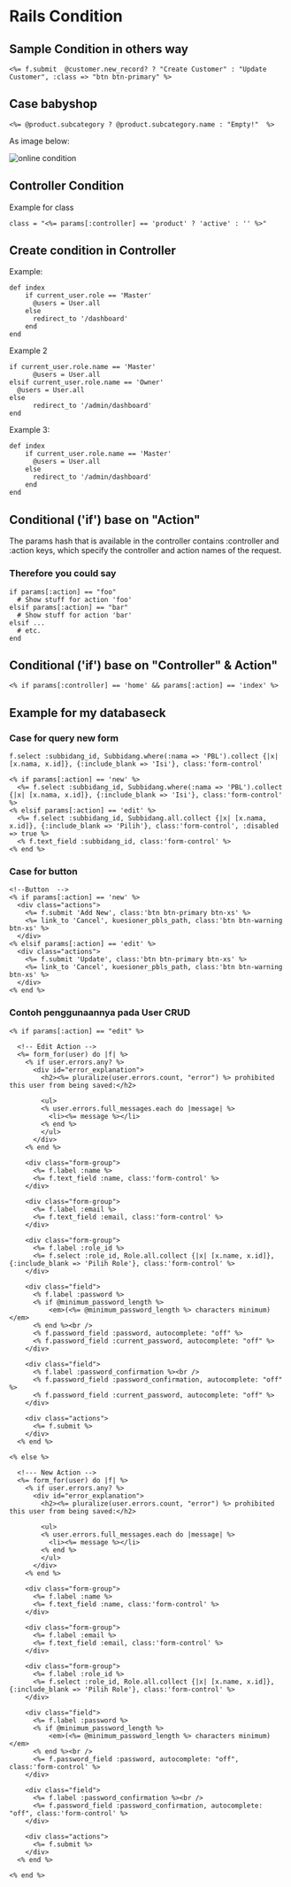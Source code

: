 # Rails Condition

## Sample Condition in others way

	<%= f.submit  @customer.new_record? ? "Create Customer" : "Update Customer", :class => "btn btn-primary" %>

## Case babyshop

	<%= @product.subcategory ? @product.subcategory.name : "Empty!"  %>

As image below:

![online condition](http://res.cloudinary.com/medioxtra/image/upload/v1492226175/case_rails_condition_umfzbs.png)			

## Controller Condition

Example for class

	class = "<%= params[:controller] == 'product' ? 'active' : '' %>"

## Create condition in Controller 

Example:

	def index
		if current_user.role == 'Master'
		  @users = User.all
		else
		  redirect_to '/dashboard'
		end
	end

Example 2

	if current_user.role.name == 'Master'
		  @users = User.all
    elsif current_user.role.name == 'Owner'
      @users = User.all  
	else
		  redirect_to '/admin/dashboard'
	end

Example 3:

	def index
	    if current_user.role.name == 'Master'
		  @users = User.all
		else
		  redirect_to '/admin/dashboard'
		end
	end	

## Conditional ('if') base on "Action"

The params hash that is available in the controller contains :controller and :action keys, which specify the controller and action names of the request.

### Therefore you could say

	if params[:action] == "foo"
	  # Show stuff for action 'foo'
	elsif params[:action] == "bar"
	  # Show stuff for action 'bar'
	elsif ...
	  # etc.
	end

## Conditional ('if') base on "Controller" & Action"

	<% if params[:controller] == 'home' && params[:action] == 'index' %>	

## Example for my databaseck

### Case for query new form

	f.select :subbidang_id, Subbidang.where(:nama => 'PBL').collect {|x| [x.nama, x.id]}, {:include_blank => 'Isi'}, class:'form-control'

	<% if params[:action] == 'new' %>
	  <%= f.select :subbidang_id, Subbidang.where(:nama => 'PBL').collect {|x| [x.nama, x.id]}, {:include_blank => 'Isi'}, class:'form-control' %>
	<% elsif params[:action] == 'edit' %>
	  <%= f.select :subbidang_id, Subbidang.all.collect {|x| [x.nama, x.id]}, {:include_blank => 'Pilih'}, class:'form-control', :disabled => true %>
	  <% f.text_field :subbidang_id, class:'form-control' %>
	<% end %>

### Case for button

	<!--Button  -->
	<% if params[:action] == 'new' %>
	  <div class="actions">
	    <%= f.submit 'Add New', class:'btn btn-primary btn-xs' %>
	    <%= link_to 'Cancel', kuesioner_pbls_path, class:'btn btn-warning btn-xs' %>
	  </div>
	<% elsif params[:action] == 'edit' %>
	  <div class="actions">
	    <%= f.submit 'Update', class:'btn btn-primary btn-xs' %>
	    <%= link_to 'Cancel', kuesioner_pbls_path, class:'btn btn-warning btn-xs' %>
	  </div>
	<% end %>		

### Contoh penggunaannya pada User CRUD

	<% if params[:action] == "edit" %>

	  <!-- Edit Action -->
	  <%= form_for(user) do |f| %>
	    <% if user.errors.any? %>
	      <div id="error_explanation">
	        <h2><%= pluralize(user.errors.count, "error") %> prohibited this user from being saved:</h2>

	        <ul>
	        <% user.errors.full_messages.each do |message| %>
	          <li><%= message %></li>
	        <% end %>
	        </ul>
	      </div>
	    <% end %>

	    <div class="form-group">
	      <%= f.label :name %>
	      <%= f.text_field :name, class:'form-control' %>
	    </div>

	    <div class="form-group">
	      <%= f.label :email %>
	      <%= f.text_field :email, class:'form-control' %>
	    </div>

	    <div class="form-group">
	      <%= f.label :role_id %>
	      <%= f.select :role_id, Role.all.collect {|x| [x.name, x.id]}, {:include_blank => 'Pilih Role'}, class:'form-control' %>
	    </div>

	    <div class="field">
	      <% f.label :password %>
	      <% if @minimum_password_length %>
	          <em>(<%= @minimum_password_length %> characters minimum)</em>
	      <% end %><br />
	      <% f.password_field :password, autocomplete: "off" %>
	      <% f.password_field :current_password, autocomplete: "off" %>
	    </div>

	    <div class="field">
	      <% f.label :password_confirmation %><br />
	      <% f.password_field :password_confirmation, autocomplete: "off" %>
	      <% f.password_field :current_password, autocomplete: "off" %>
	    </div>

	    <div class="actions">
	      <%= f.submit %>
	    </div>
	  <% end %>

	<% else %>

	  <!--- New Action -->
	  <%= form_for(user) do |f| %>
	    <% if user.errors.any? %>
	      <div id="error_explanation">
	        <h2><%= pluralize(user.errors.count, "error") %> prohibited this user from being saved:</h2>

	        <ul>
	        <% user.errors.full_messages.each do |message| %>
	          <li><%= message %></li>
	        <% end %>
	        </ul>
	      </div>
	    <% end %>

	    <div class="form-group">
	      <%= f.label :name %>
	      <%= f.text_field :name, class:'form-control' %>
	    </div>

	    <div class="form-group">
	      <%= f.label :email %>
	      <%= f.text_field :email, class:'form-control' %>
	    </div>

	    <div class="form-group">
	      <%= f.label :role_id %>
	      <%= f.select :role_id, Role.all.collect {|x| [x.name, x.id]}, {:include_blank => 'Pilih Role'}, class:'form-control' %>
	    </div>

	    <div class="field">
	      <%= f.label :password %>
	      <% if @minimum_password_length %>
	          <em>(<%= @minimum_password_length %> characters minimum)</em>
	      <% end %><br />
	      <%= f.password_field :password, autocomplete: "off", class:'form-control' %>
	    </div>

	    <div class="field">
	      <%= f.label :password_confirmation %><br />
	      <%= f.password_field :password_confirmation, autocomplete: "off", class:'form-control' %>
	    </div>

	    <div class="actions">
	      <%= f.submit %>
	    </div>
	  <% end %>

	<% end %>


	



